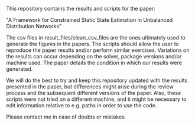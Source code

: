 This repository contains the results and scripts for the paper:

"A Framework for Constrained Static State Estimation in Unbalanced Distribution Networks"

The csv files in result_files/clean_csv_files are the ones ultimately used to generate the figures in the papers.
The scripts should allow the user to reproduce the paper results and/or perform similar exercises. Variations on the results can occur depending on the solver, package versions and/or machine used. The paper details the condition in which our results were generated.

We will do the best to try and keep this repository updated with the results presented in the paper, but differences might arise during the review process and the subsequent different versions of the paper. Also, these scripts were not tried on a different machine, and it might be necessary to edit information relative to e.g. paths in order to use the code.

Please contact me in case of doubts or mistakes.
